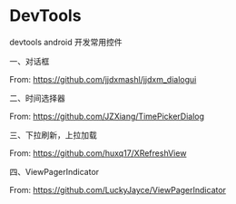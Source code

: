 # DevTools
devtools
android 开发常用控件

一、对话框

From:
https://github.com/jjdxmashl/jjdxm_dialogui


二、时间选择器

From:
https://github.com/JZXiang/TimePickerDialog

三、下拉刷新，上拉加载

From:
https://github.com/huxq17/XRefreshView

四、ViewPagerIndicator

From:
https://github.com/LuckyJayce/ViewPagerIndicator